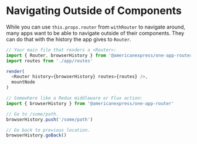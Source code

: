 # Navigating Outside of Components

While you can use `this.props.router` from `withRouter` to navigate around, many apps want to be able to navigate outside of their components. They can do that with the history the app gives to `Router`.

```js
// Your main file that renders a <Router>:
import { Router, browserHistory } from '@americanexpress/one-app-router'
import routes from './app/routes'

render(
  <Router history={browserHistory} routes={routes} />,
  mountNode
)
```

```js
// Somewhere like a Redux middleware or Flux action:
import { browserHistory } from '@americanexpress/one-app-router'

// Go to /some/path.
browserHistory.push('/some/path')

// Go back to previous location.
browserHistory.goBack()
```

